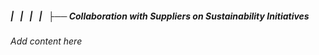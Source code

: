 ##### |   |   |   |   ├── Collaboration with Suppliers on Sustainability Initiatives

*Add content here*